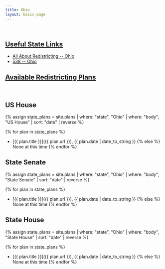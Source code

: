 ```yaml
---
title: Ohio
layout: basic-page
---
```


<br>

<u>Useful State Links</u>
---

- [All About Redistricting -- Ohio](https://redistricting.lls.edu/state/ohio/?cycle=2020&level=Congress&startdate=)
- [538 -- Ohio](https://projects.fivethirtyeight.com/redistricting-2022-maps/ohio/)

<u>Available Redistricting Plans</u>
---

<br>

US House
---
{% assign state_plans = site.plans | where: "state", "Ohio" | where: "body", "US House" | sort: "date" | reverse %}

{% for plan in state_plans %}
- [{{ plan.title }}]({{ plan.url }}), {{ plan.date | date_to_string }}
{% else %}
None at this time
{% endfor %}

State Senate
---
{% assign state_plans = site.plans | where: "state", "Ohio" | where: "body", "State Senate" | sort: "date" | reverse %}

{% for plan in state_plans %}
- [{{ plan.title }}]({{ plan.url }}), {{ plan.date | date_to_string }}
{% else %}
None at this time
{% endfor %}


State House
---
{% assign state_plans = site.plans | where: "state", "Ohio" | where: "body", "State House" | sort: "date" | reverse %}

{% for plan in state_plans %}
- [{{ plan.title }}]({{ plan.url }}), {{ plan.date | date_to_string }}
{% else %}
None at this time
{% endfor %}
